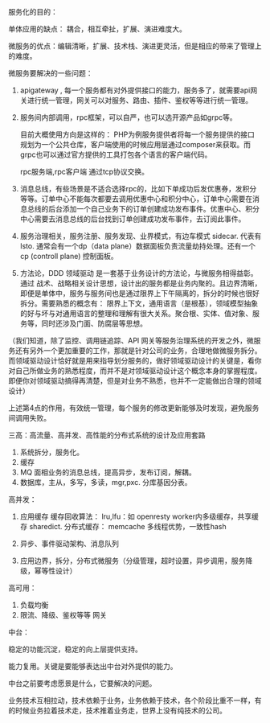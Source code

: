 服务化的目的：

单体应用的缺点： 耦合，相互牵扯，扩展、演进难度大。

微服务的优点：编辑清晰，扩展、技术栈、演进更灵活，但是相应的带来了管理上的难度。

微服务要解决的一些问题：

1. apigateway , 每一个服务都有对外提供接口的能力，服务多了，就需要api网关进行统一管理，网关可以对服务、路由、插件、鉴权等等进行统一管理。

2. 服务间内部调用，rpc框架，可以自严，也可以选开源产品如grpc等。
   
   目前大概使用方向是这样的： PHP为例服务提供者将每一个服务提供的接口规划为一个公共仓库，客户端使用的时候应用层通过composer来获取。而grpc也可以通过官方提供的工具打包各个语言的客户端代码。

   rpc服务端,rpc客户端 通过tcp协议交换。

3. 消息总线，有些场景是不适合选择rpc的，比如下单成功后发优惠券，发积分等等。订单中心不能每次都要去调用优惠中心和积分中心，订单中心需要在消息总线的后台添加一个自己业务下的订单创建成功发布事件。优惠中心、积分中心需要去消息总线的后台找到订单创建成功发布事件，去订阅此事件。

4. 服务治理相关，服务注册、服务发现、业界模式，有边车模式 sidecar. 代表有lsto. 通常会有一个dp（data plane）数据面板负责流量劫持处理。还有一个cp (controll plane) 控制面板。

5. 方法论，DDD 领域驱动 是一套基于业务设计的方法论，与微服务相得益彰。通过 战术、战略相关设计思想，设计出的服务都是业务内聚的。且边界清晰，即便是单体中，服务与服务间也是通过限界上下午隔离的，拆分的时候也很好拆分。需要熟悉的概念有： 限界上下文，通用语言（是根基），领域模型抽象的好与坏与对通用语言的整理和理解有很大关系。聚合根、实体、值对象、服务等，同时还涉及门面、防腐层等思想。

（我们知道，除了监控、调用链追踪、API 网关等服务治理系统的开发之外，微服务还有另外一个更加重要的工作，那就是针对公司的业务，合理地做微服务拆分。而领域驱动设计恰好就是用来指导划分服务的，做好领域驱动设计的关键是，看你对自己所做业务的熟悉程度，而并不是对领域驱动设计这个概念本身的掌握程度。即便你对领域驱动搞得再清楚，但是对业务不熟悉，也并不一定能做出合理的领域设计）


上述第4点的作用，有效统一管理，每个服务的修改更新能够及时发现，避免服务间调用失败。



三高：高流量、高并发、高性能的分布式系统的设计及应用套路

1. 系统拆分，服务化。
2. 缓存
3. MQ 面相业务的消息总线，提高异步，发布订阅，解耦。
4. 数据库，主从，多写，多读，mgr,pxc. 分库基因分表。


高并发：

1. 应用缓存
	缓存回收算法： lru,lfu：如 openresty worker内多级缓存，共享缓存 sharedict.
	分布式缓存： memcache 多线程优势，一致性hash

2. 异步、事件驱动架构、消息队列

3. 应用边界，拆分，分布式微服务（分级管理，超时设置，异步调用，服务降级，幂等性设计）

高可用：

1. 负载均衡
2. 限流、降级、鉴权等等 网关



中台： 

稳定的功能沉淀，稳定的向上层提供支持。

能力复用。关键是要能够表达出中台对外提供的能力。

中台之前要考虑愿景是什么，它要解决的问题。


业务技术互相拉动，技术依赖于业务，业务依赖于技术，各个阶段比重不一样，有的时候业务拉着技术走，技术推着业务走，世界上没有纯技术的公司。








